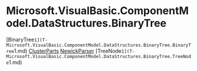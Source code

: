 ﻿
# Microsoft.VisualBasic.ComponentModel.DataStructures.BinaryTree

[BinaryTree`1](T-Microsoft.VisualBasic.ComponentModel.DataStructures.BinaryTree.BinaryTree`1.md)
[ClusterParts](T-Microsoft.VisualBasic.ComponentModel.DataStructures.BinaryTree.ClusterParts.md)
[NewickParser](T-Microsoft.VisualBasic.ComponentModel.DataStructures.BinaryTree.NewickParser.md)
[TreeNode`1](T-Microsoft.VisualBasic.ComponentModel.DataStructures.BinaryTree.TreeNode`1.md)

